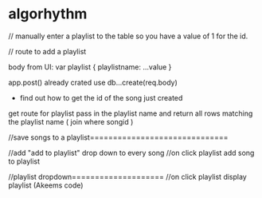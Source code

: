 # algorhythm


// manually enter a playlist to the table so you have a value of 1 for the id.




// route to add a playlist

body from UI:
var playlist {
    playlistname: ...value
}

app.post()  already crated
use db...create(req.body)




* find out how to get the id of the song just created




get route for playlist
pass in the playlist name and return all rows matching the playlist name ( join where songid )




//save songs to a playlist==============================

//add "add to playlist" drop down to every song
//on click playlist add song to playlist

//playlist dropdown====================
//on click playlist display playlist (Akeems code)

